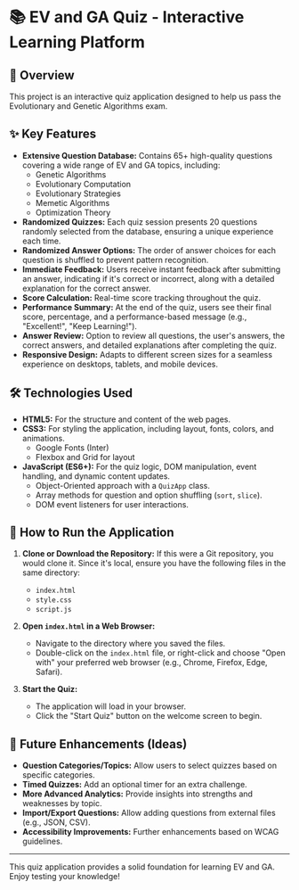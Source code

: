 # 📚 EV and GA Quiz - Interactive Learning Platform

## 🚀 Overview

This project is an interactive quiz application designed to help us pass the Evolutionary and Genetic Algorithms exam.

## ✨ Key Features

-   **Extensive Question Database:** Contains 65+ high-quality questions covering a wide range of EV and GA topics, including:
    -   Genetic Algorithms
    -   Evolutionary Computation
    -   Evolutionary Strategies
    -   Memetic Algorithms
    -   Optimization Theory
-   **Randomized Quizzes:** Each quiz session presents 20 questions randomly selected from the database, ensuring a unique experience each time.
-   **Randomized Answer Options:** The order of answer choices for each question is shuffled to prevent pattern recognition.
-   **Immediate Feedback:** Users receive instant feedback after submitting an answer, indicating if it's correct or incorrect, along with a detailed explanation for the correct answer.
-   **Score Calculation:** Real-time score tracking throughout the quiz.
-   **Performance Summary:** At the end of the quiz, users see their final score, percentage, and a performance-based message (e.g., "Excellent!", "Keep Learning!").
-   **Answer Review:** Option to review all questions, the user's answers, the correct answers, and detailed explanations after completing the quiz.
-   **Responsive Design:** Adapts to different screen sizes for a seamless experience on desktops, tablets, and mobile devices.

## 🛠️ Technologies Used

-   **HTML5:** For the structure and content of the web pages.
-   **CSS3:** For styling the application, including layout, fonts, colors, and animations.
    -   Google Fonts (Inter)
    -   Flexbox and Grid for layout
-   **JavaScript (ES6+):** For the quiz logic, DOM manipulation, event handling, and dynamic content updates.
    -   Object-Oriented approach with a `QuizApp` class.
    -   Array methods for question and option shuffling (`sort`, `slice`).
    -   DOM event listeners for user interactions.

## 🚀 How to Run the Application

1.  **Clone or Download the Repository:**
    If this were a Git repository, you would clone it. Since it's local, ensure you have the following files in the same directory:
    -   `index.html`
    -   `style.css`
    -   `script.js`

2.  **Open `index.html` in a Web Browser:**
    -   Navigate to the directory where you saved the files.
    -   Double-click on the `index.html` file, or right-click and choose "Open with" your preferred web browser (e.g., Chrome, Firefox, Edge, Safari).

3.  **Start the Quiz:**
    -   The application will load in your browser.
    -   Click the "Start Quiz" button on the welcome screen to begin.

## 🔮 Future Enhancements (Ideas)

-   **Question Categories/Topics:** Allow users to select quizzes based on specific categories.
-   **Timed Quizzes:** Add an optional timer for an extra challenge.
-   **More Advanced Analytics:** Provide insights into strengths and weaknesses by topic.
-   **Import/Export Questions:** Allow adding questions from external files (e.g., JSON, CSV).
-   **Accessibility Improvements:** Further enhancements based on WCAG guidelines.

---

This quiz application provides a solid foundation for learning EV and GA. Enjoy testing your knowledge!

